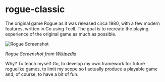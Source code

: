 # rogue-classic
The original game Rogue as it was released circa 1980, with a few modern features, written in Go using Tcell. The goal is to recreate the playing experience of the original game as much as possible.  

![Rogue Screenshot](https://upload.wikimedia.org/wikipedia/commons/0/0c/Rogue_Screenshot.png)

_Rogue Screenshot from [Wikipedia](https://en.wikipedia.org/wiki/Rogue_(video_game))_

Why?  To teach myself Go, to develop my own framework for future roguelike games, to limit my scope so I actually produce a playable game and, of course, to have a bit of fun.
